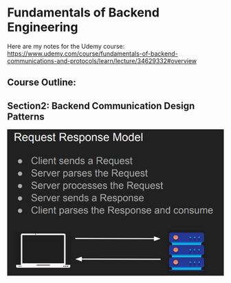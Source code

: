 # Fundamentals of Backend Engineering

Here are my notes for the Udemy course: https://www.udemy.com/course/fundamentals-of-backend-communications-and-protocols/learn/lecture/34629332#overview

## Course Outline:





## Section2: Backend Communication Design Patterns

![image-20240702022906536](Backend.assets/image-20240702022906536.png)